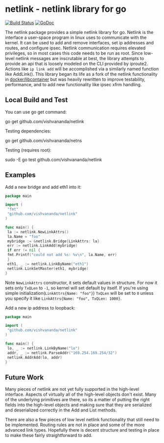 # netlink - netlink library for go #

[![Build Status](https/app.travis-ci.com/vishvananda/netlink.svg?branch=master)](https/app.travis-ci.com/github/vishvananda/netlink) [![GoDoc](https/godoc.org/github.com/vishvananda/netlink?status.svg)](https/godoc.org/github.com/vishvananda/netlink)

The netlink package provides a simple netlink library for go. Netlink
is the interface a user-space program in linux uses to communicate with
the kernel. It can be used to add and remove interfaces, set ip addresses
and routes, and configure ipsec. Netlink communication requires elevated
privileges, so in most cases this code needs to be run as root. Since
low-level netlink messages are inscrutable at best, the library attempts
to provide an api that is loosely modeled on the CLI provided by iproute2.
Actions like `ip link add` will be accomplished via a similarly named
function like AddLink(). This library began its life as a fork of the
netlink functionality in
[docker/libcontainer](https/github.com/docker/libcontainer) but was
heavily rewritten to improve testability, performance, and to add new
functionality like ipsec xfrm handling.

## Local Build and Test ##

You can use go get command:

 go get github.com/vishvananda/netlink

Testing dependencies:

 go get github.com/vishvananda/netns

Testing (requires root):

 sudo -E go test github.com/vishvananda/netlink

## Examples ##

Add a new bridge and add eth1 into it:

```go
package main

import (
 "fmt"
 "github.com/vishvananda/netlink"
)

func main() {
 la := netlink.NewLinkAttrs()
 la.Name = "foo"
 mybridge := &netlink.Bridge{LinkAttrs: la}
 err := netlink.LinkAdd(mybridge)
 if err != nil {
 fmt.Printf("could not add %s: %v\n", la.Name, err)
 }
 eth1, _ := netlink.LinkByName("eth1")
 netlink.LinkSetMaster(eth1, mybridge)
}

```
Note `NewLinkAttrs` constructor, it sets default values in structure. For now
it sets only `TxQLen` to `-1`, so kernel will set default by itself. If you're
using simple initialization(`LinkAttrs{Name: "foo"}`) `TxQLen` will be set to
`0` unless you specify it like `LinkAttrs{Name: "foo", TxQLen: 1000}`.

Add a new ip address to loopback:

```go
package main

import (
 "github.com/vishvananda/netlink"
)

func main() {
 lo, _ := netlink.LinkByName("lo")
 addr, _ := netlink.ParseAddr("169.254.169.254/32")
 netlink.AddrAdd(lo, addr)
}

```

## Future Work ##

Many pieces of netlink are not yet fully supported in the high-level
interface. Aspects of virtually all of the high-level objects don't exist.
Many of the underlying primitives are there, so its a matter of putting
the right fields into the high-level objects and making sure that they
are serialized and deserialized correctly in the Add and List methods.

There are also a few pieces of low level netlink functionality that still
need to be implemented. Routing rules are not in place and some of the
more advanced link types. Hopefully there is decent structure and testing
in place to make these fairly straightforward to add.

